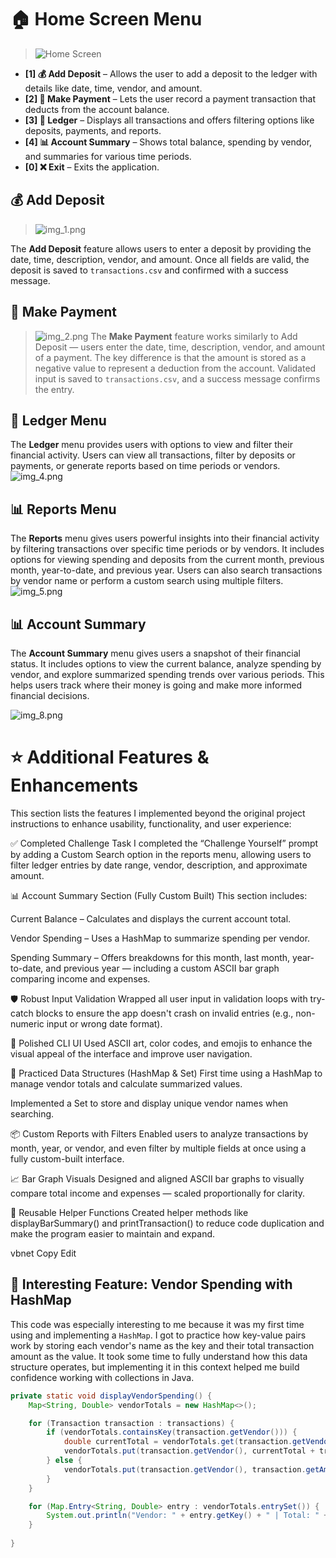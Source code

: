 # 🏠 Home Screen Menu

> ![Home Screen](.idea/img.png)

- **[1] 💰 Add Deposit** – Allows the user to add a deposit to the ledger with details like date, time, vendor, and amount.
- **[2] 🧾 Make Payment** – Lets the user record a payment transaction that deducts from the account balance.
- **[3] 📘 Ledger** – Displays all transactions and offers filtering options like deposits, payments, and reports.
- **[4] 📊 Account Summary** – Shows total balance, spending by vendor, and summaries for various time periods.
- **[0] ❌ Exit** – Exits the application.

## 💰 Add Deposit

> ![img_1.png](.idea/img_1.png)

The **Add Deposit** feature allows users to enter a deposit by providing the date, time, description, vendor, and amount. Once all fields are valid, the deposit is saved to `transactions.csv` and confirmed with a success message.

## 🧾 Make Payment
>![img_2.png](.idea/img_2.png)
The **Make Payment** feature works similarly to Add Deposit — users enter the date, time, description, vendor, and amount of a payment. The key difference is that the amount is stored as a negative value to represent a deduction from the account. Validated input is saved to `transactions.csv`, and a success message confirms the entry.


## 📘 Ledger Menu

The **Ledger** menu provides users with options to view and filter their financial activity. Users can view all transactions, filter by deposits or payments, or generate reports based on time periods or vendors.
![img_4.png](.idea/img_4.png)

## 📊 Reports Menu

The **Reports** menu gives users powerful insights into their financial activity by filtering transactions over specific time periods or by vendors. It includes options for viewing spending and deposits from the current month, previous month, year-to-date, and previous year. Users can also search transactions by vendor name or perform a custom search using multiple filters.
![img_5.png](.idea/img_5.png)

## 📊 Account Summary

The **Account Summary** menu gives users a snapshot of their financial status. It includes options to view the current balance, analyze spending by vendor, and explore summarized spending trends over various periods. This helps users track where their money is going and make more informed financial decisions.

![img_8.png](.idea/img_8.png)



# ⭐ Additional Features & Enhancements
This section lists the features I implemented beyond the original project instructions to enhance usability, functionality, and user experience:

✅ Completed Challenge Task
I completed the “Challenge Yourself” prompt by adding a Custom Search option in the reports menu, allowing users to filter ledger entries by date range, vendor, description, and approximate amount.

📊 Account Summary Section (Fully Custom Built)
This section includes:

Current Balance – Calculates and displays the current account total.

Vendor Spending – Uses a HashMap to summarize spending per vendor.

Spending Summary – Offers breakdowns for this month, last month, year-to-date, and previous year — including a custom ASCII bar graph comparing income and expenses.

🛡 Robust Input Validation
Wrapped all user input in validation loops with try-catch blocks to ensure the app doesn't crash on invalid entries (e.g., non-numeric input or wrong date format).

🎨 Polished CLI UI
Used ASCII art, color codes, and emojis to enhance the visual appeal of the interface and improve user navigation.

🧠 Practiced Data Structures (HashMap & Set)
First time using a HashMap to manage vendor totals and calculate summarized values.

Implemented a Set to store and display unique vendor names when searching.

📦 Custom Reports with Filters
Enabled users to analyze transactions by month, year, or vendor, and even filter by multiple fields at once using a fully custom-built interface.

📈 Bar Graph Visuals
Designed and aligned ASCII bar graphs to visually compare total income and expenses — scaled proportionally for clarity.

🔁 Reusable Helper Functions
Created helper methods like displayBarSummary() and printTransaction() to reduce code duplication and make the program easier to maintain and expand.

vbnet
Copy
Edit





## 🧠 Interesting Feature: Vendor Spending with HashMap

This code was especially interesting to me because it was my first time using and implementing a `HashMap`. I got to practice how key-value pairs work by storing each vendor's name as the key and their total transaction amount as the value. It took some time to fully understand how this data structure operates, but implementing it in this context helped me build confidence working with collections in Java.

```java
private static void displayVendorSpending() {
    Map<String, Double> vendorTotals = new HashMap<>();

    for (Transaction transaction : transactions) {
        if (vendorTotals.containsKey(transaction.getVendor())) {
            double currentTotal = vendorTotals.get(transaction.getVendor());
            vendorTotals.put(transaction.getVendor(), currentTotal + transaction.getAmount());
        } else {
            vendorTotals.put(transaction.getVendor(), transaction.getAmount());
        }
    }

    for (Map.Entry<String, Double> entry : vendorTotals.entrySet()) {
        System.out.println("Vendor: " + entry.getKey() + " | Total: " + entry.getValue());
    }
        
}








